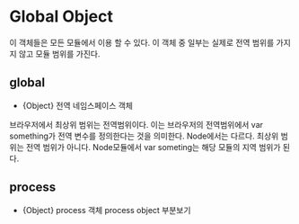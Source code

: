 # Global Object

이 객체들은 모든 모듈에서 이용 할 수 있다. 이 객체 중 일부는 실제로 전역 범위를 가지지 않고 모듈 범위를 가진다.

## global

- {Object} 전역 네임스페이스 객체

브라우저에서 최상위 범위는 전역범위이다. 이는 브라우저의 전역범위에서 var something가 전역 변수를 정의한다는 것을 의미한다. Node에서는 다르다. 최상위 범위는 전역 범위가 아니다. Node모듈에서 var someting는 해당 모듈의 지역 범위가 된다.

## process

- {Object}
  process 객체 process object 부분보기
